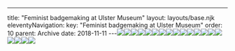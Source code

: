 ---
title: "Feminist badgemaking at Ulster Museum"
layout: layouts/base.njk
eleventyNavigation:
  key: "Feminist badgemaking at Ulster Museum"
  order: 10
  parent: Archive
date: 2018-11-11
---![](https://s3.eu-west-1.amazonaws.com/jessicaakerman.com/Badge-participant19.jpg)![](https://s3.eu-west-1.amazonaws.com/jessicaakerman.com/Badge-participant18.jpg)![](https://s3.eu-west-1.amazonaws.com/jessicaakerman.com/Badge-participant16.jpg)![](https://s3.eu-west-1.amazonaws.com/jessicaakerman.com/Badge-participant17.jpg)![](https://s3.eu-west-1.amazonaws.com/jessicaakerman.com/Badge-participant14.jpg)![](https://s3.eu-west-1.amazonaws.com/jessicaakerman.com/Badge-participant13.jpg)![](https://s3.eu-west-1.amazonaws.com/jessicaakerman.com/Badge-participant12.jpg)![](https://s3.eu-west-1.amazonaws.com/jessicaakerman.com/Badge-participant11.jpg)![](https://s3.eu-west-1.amazonaws.com/jessicaakerman.com/Badge-participant10.jpg)![](https://s3.eu-west-1.amazonaws.com/jessicaakerman.com/Badge-participant9.jpg)![](https://s3.eu-west-1.amazonaws.com/jessicaakerman.com/Badge-participant8.jpg)![](https://s3.eu-west-1.amazonaws.com/jessicaakerman.com/Badge-participant7.jpg)![](https://s3.eu-west-1.amazonaws.com/jessicaakerman.com/Badge-participant6.jpg)![](https://s3.eu-west-1.amazonaws.com/jessicaakerman.com/Badge-participant5.jpg)![](https://s3.eu-west-1.amazonaws.com/jessicaakerman.com/Badge-participant4.jpg)![](https://s3.eu-west-1.amazonaws.com/jessicaakerman.com/Badge-participant3.jpg)![](https://s3.eu-west-1.amazonaws.com/jessicaakerman.com/Badge-participant2.jpg)![](https://s3.eu-west-1.amazonaws.com/jessicaakerman.com/Badge-participant1.jpg)![](https://s3.eu-west-1.amazonaws.com/jessicaakerman.com/FeministbadgemakingatUlsterMuseum-JA-web.png)